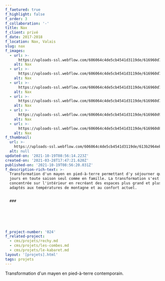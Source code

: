 ```yaml
---
f_faetured: true
f_highlight: false
f_order: 3
f_collaboration: '-'
title: Nax
f_client: privé
f_date: 2017-2018
f_location: Nax, Valais
slug: nax
f_images:
  - url: >-
      https://uploads-ssl.webflow.com/606064c4de5cb4541d3119de/616960d70fe8ec8faf8c4105_01-Nax_situationsplan-optimized.jpg
    alt: Nax
  - url: >-
      https://uploads-ssl.webflow.com/606064c4de5cb4541d3119de/616960d76d25fb7b3b18de46_2-Nax_EG-optimized.jpg
    alt: Nax
  - url: >-
      https://uploads-ssl.webflow.com/606064c4de5cb4541d3119de/616960d71a47dc398c87471f_4-Nax_OG-optimized.jpg
    alt: Nax
  - url: >-
      https://uploads-ssl.webflow.com/606064c4de5cb4541d3119de/616960d79630a1942effb26d_5-Nax_coupe-optimized.jpg
    alt: Nax
  - url: >-
      https://uploads-ssl.webflow.com/606064c4de5cb4541d3119de/616960d95f519f5a59e3aa4f_nax-chantier-01-optimized.jpg
    alt: Nax
  - url: >-
      https://uploads-ssl.webflow.com/606064c4de5cb4541d3119de/616960d839ccea791235b5a2_nax-chantier-02-optimized.jpg
    alt: Nax
f_thumbnail:
  url: >-
    https://uploads-ssl.webflow.com/606064c4de5cb4541d3119de/613b2964eb2ba089a14a46d5_nax-thumb.jpg
  alt: null
updated-on: '2021-10-19T08:56:14.223Z'
created-on: '2021-03-28T17:47:21.620Z'
published-on: '2021-10-19T08:56:20.031Z'
f_description-rich-text: >-
  Transformation d'un mayen en pied-à-terre permettant d'y séjourner quelques
  jours en toute saison seul comme en famille. La transformation s'est
  concentrée sur l'intérieur en recréant des espaces plus grand et plus ouvert,
  adaptés aux températures de montagne et au confort actuel.


  ### ‍


  ‍


  ‍
f_project-number: '024'
f_related-project:
  - cms/projets/rechy.md
  - cms/projets/les-combes.md
  - cms/projets/le-kabaret.md
layout: '[projets].html'
tags: projets
---
```


Transformation d'un mayen en pied-à-terre contemporain.

‍

‍
